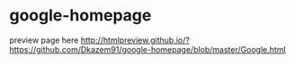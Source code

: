 # google-homepage
preview page here
http://htmlpreview.github.io/?https://github.com/Dkazem91/google-homepage/blob/master/Google.html
